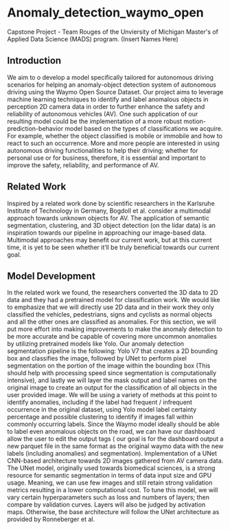 # Anomaly_detection_waymo_open
Capstone Project - Team Rouges of the Unviersity of Michigan Master's of Applied Data Science (MADS) program. 
(Insert Names Here)

## Introduction
We aim to o develop a model specifically tailored for autonomous driving scenarios for helping an anomaly-object detection system of autonomous driving using the Waymo Open Source Dataset. Our project aims to leverage machine learning techniques to identify and label anomalous objects in perception 2D camera data in order to further enhance the safety and reliability of autonomous vehicles (AV). One such application of our resulting model could be the implementation of a more robust motion-prediction-behavior model based on the types of classifications we acquire. For example, whether the object classified is mobile or immobile and how to react to such an occurrence. More and more people are interested in using autonomous driving functionalities to help their driving; whether for personal use or for business, therefore, it is essential and important to improve the safety, reliability, and performance of AV.

## Related Work
Inspired by a related work done by scientific researchers in the Karlsruhe Institute of Technology in Germany, Bogdoll et al. consider a multimodal approach towards unknown objects for AV. The application of semantic segmentation, clustering, and 3D object detection (on the lidar data) is an inspiration towards our pipeline in approaching our image-based data. Multimodal approaches may benefit our current work, but at this current time, it is yet to be seen whether it’ll be truly beneficial towards our current goal.

## Model Development
In the related work we found, the researchers converted the 3D data to 2D data and they had a pretrained model for classification work. We would like to emphasize that we will directly use 2D data and in their work they only classified the vehicles, pedestrians, signs and cyclists as normal objects and all the other ones are classified as anomalies. For this section, we will put more effort into making improvements to make the anomaly detection to be more accurate and be capable of covering more uncommon anomalies by utilizing pretrained models like Yolo.
Our anomaly detection segmentation pipeline is the following: Yolo V7 that creates a 2D bounding box and classifies the image, followed by UNet to perform pixel segmentation on the portion of the image within the bounding box (This should help with processing speed since segmentation is computationally intensive), and lastly we will layer the mask output and label names on the original image to create an output for the classification of all objects in the user provided image. We will be using a variety of methods at this point to identify anomalies, including if the label had  frequent / infrequent occurrence in the original dataset, using Yolo model label certainty percentage and possible clustering to identify if images fall within commonly  occurring labels. Since the Waymo model ideally should be able to label even anomalous objects on the road, we can have our dashboard allow the user to edit the output tags ( our goal is for the dashboard output a new parquet file in the same format as the  original waymo data with the new labels (including anomalies) and segmentation).
Implementation of a UNet CNN-based architecture towards 2D images gathered from AV camera data. The UNet model, originally used towards biomedical sciences, is a strong resource for semantic segmentation in terms of data input size and GPU usage. Meaning, we can use few images and still retain strong validation metrics resulting in a lower computational cost. To tune this model, we will vary certain hyperparameters such as loss and numbers of layers; then compare by validation curves. Layers will also be judged by activation maps. Otherwise, the base architecture will follow the UNet architecture as provided by Ronneberger et al. 
